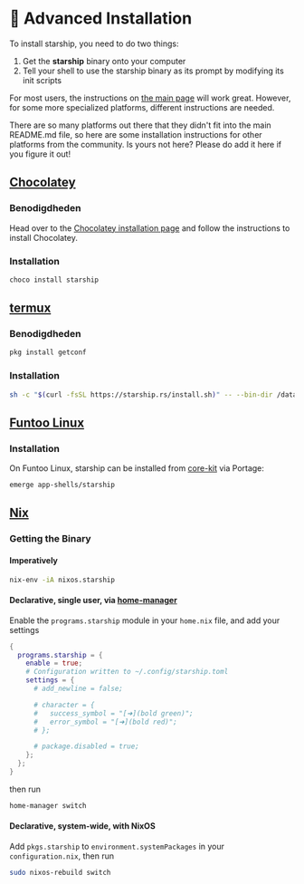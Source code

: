 # 🚀 Advanced Installation

To install starship, you need to do two things:

1. Get the **starship** binary onto your computer
1. Tell your shell to use the starship binary as its prompt by modifying its init scripts

For most users, the instructions on [the main page](/guide/#🚀-installation) will work great. However, for some more specialized platforms, different instructions are needed.

There are so many platforms out there that they didn't fit into the main README.md file, so here are some installation instructions for other platforms from the community. Is yours not here? Please do add it here if you figure it out!

## [Chocolatey](https://chocolatey.org)

### Benodigdheden

Head over to the [Chocolatey installation page](https://chocolatey.org/install) and follow the instructions to install Chocolatey.

### Installation

```powershell
choco install starship
```

## [termux](https://termux.com)

### Benodigdheden

```sh
pkg install getconf
```

### Installation

```sh
sh -c "$(curl -fsSL https://starship.rs/install.sh)" -- --bin-dir /data/data/com.termux/files/usr/bin
```

## [Funtoo Linux](https://www.funtoo.org/Welcome)

### Installation

On Funtoo Linux, starship can be installed from [core-kit](https://github.com/funtoo/core-kit/tree/1.4-release/app-shells/starship) via Portage:

```sh
emerge app-shells/starship
```

## [Nix](https://nixos.wiki/wiki/Nix)

### Getting the Binary

#### Imperatively

```sh
nix-env -iA nixos.starship
```

#### Declarative, single user, via [home-manager](https://github.com/nix-community/home-manager)

Enable the `programs.starship` module in your `home.nix` file, and add your settings

```nix
{
  programs.starship = {
    enable = true;
    # Configuration written to ~/.config/starship.toml
    settings = {
      # add_newline = false;

      # character = {
      #   success_symbol = "[➜](bold green)";
      #   error_symbol = "[➜](bold red)";
      # };

      # package.disabled = true;
    };
  };
}
```

then run

```sh
home-manager switch
```

#### Declarative, system-wide, with NixOS

Add `pkgs.starship` to `environment.systemPackages` in your `configuration.nix`, then run

```sh
sudo nixos-rebuild switch
```
